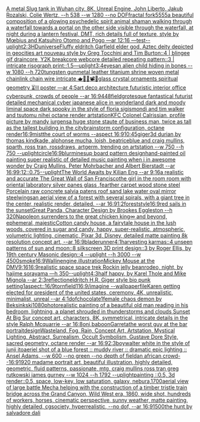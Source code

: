 [A metal Slug tank in Wuhan city, 8K, Unreal Engine, John Liberto, Jakub Rozalski, Colie Wertz, --h 538 --w 1280 --no DOF](https://www.ebank.nz/aiartgenerator?category=A%2520metal%2520Slug%2520tank%2520in%2520Wuhan%2520city%2C%25208K%2C%2520Unreal%2520Engine%2C%2520John%2520Liberto%2C%2520Jakub%2520Rozalski%2C%2520Colie%2520Wertz%2C%2520--h%2520538%2520--w%25201280%2520--no%2520DOF)[fractal fork](https://www.ebank.nz/aiartgenerator?category=fractal%2520fork)[5555](https://www.ebank.nz/aiartgenerator?category=5555)[a beautiful composition of a glowing psychedelic spirit animal shaman walking through a waterfall towards a portal on the other side visible through the waterfall, at night during a lantern festival, DMT,  rich details full of texture, style by Mœbius and Katsuhiro Otomo and Pogo —ar 12:16 —test](https://www.ebank.nz/aiartgenerator?category=a%2520beautiful%2520composition%2520of%2520a%2520glowing%2520psychedelic%2520spirit%2520animal%2520shaman%2520walking%2520through%2520a%2520waterfall%2520towards%2520a%2520portal%2520on%2520the%2520other%2520side%2520visible%2520through%2520the%2520waterfall%2C%2520at%2520night%2520during%2520a%2520lantern%2520festival%2C%2520DMT%2C%2520%2520rich%2520details%2520full%2520of%2520texture%2C%2520style%2520by%2520M%C5%93bius%2520and%2520Katsuhiro%2520Otomo%2520and%2520Pogo%2520%E2%80%94ar%252012%3A16%2520%E2%80%94test)[--uplight](https://www.ebank.nz/aiartgenerator?category=--uplight)[2:3](https://www.ebank.nz/aiartgenerator?category=2%3A3)[HD](https://www.ebank.nz/aiartgenerator?category=HD)[universe](https://www.ebank.nz/aiartgenerator?category=universe)[Fluffy eldritch Garfield elder god, Aztec deity depicted in geocities art nouveau style by Greg Tocchini and Tim Burton::4 | blingee gif draincore, Y2K breakcore webcore detailed repeating pattern::3 | intricate risograph print::1.5](https://www.ebank.nz/aiartgenerator?category=Fluffy%2520eldritch%2520Garfield%2520elder%2520god%2C%2520Aztec%2520deity%2520depicted%2520in%2520geocities%2520art%2520nouveau%2520style%2520by%2520Greg%2520Tocchini%2520and%2520Tim%2520Burton%3A%3A4%2520%7C%2520blingee%2520gif%2520draincore%2C%2520Y2K%2520breakcore%2520webcore%2520detailed%2520repeating%2520pattern%3A%3A3%2520%7C%2520intricate%2520risograph%2520print%3A%3A1.5)[—uplight](https://www.ebank.nz/aiartgenerator?category=%E2%80%94uplight)[3:4](https://www.ebank.nz/aiartgenerator?category=3%3A4)[eyes](https://www.ebank.nz/aiartgenerator?category=eyes)[an alien child hiding in bones --w 1080 --h 720](https://www.ebank.nz/aiartgenerator?category=an%2520alien%2520child%2520hiding%2520in%2520bones%2520--w%25201080%2520--h%2520720)[tungsten gunmetal leather titanium shrine woven metal chainlink chain wire intricate 🫖🧩🎼📽💽glass crystal ornaments spiritual geometry ⏳⛓ poster —ar 4:5](https://www.ebank.nz/aiartgenerator?category=tungsten%2520gunmetal%2520leather%2520titanium%2520shrine%2520woven%2520metal%2520chainlink%2520chain%2520wire%2520intricate%2520%F0%9F%AB%96%F0%9F%A7%A9%F0%9F%8E%BC%F0%9F%93%BD%F0%9F%92%BDglass%2520crystal%2520ornaments%2520spiritual%2520geometry%2520%E2%8F%B3%E2%9B%93%2520poster%2520%E2%80%94ar%25204%3A5)[art deco architecture futuristic interior office cyberpunk, crowds of people --ar 16:9](https://www.ebank.nz/aiartgenerator?category=art%2520deco%2520architecture%2520futuristic%2520interior%2520office%2520cyberpunk%2C%2520crowds%2520of%2520people%2520--ar%252016%3A9)[448](https://www.ebank.nz/aiartgenerator?category=448)[field](https://www.ebank.nz/aiartgenerator?category=field)[grotesque fantastical futurist detailed mechanical cyber japanese alice in wonderland dark and moody liminal space dark spooky in the style of floria sigismondi and tim walker and tsutomu nihei octane render artstation](https://www.ebank.nz/aiartgenerator?category=grotesque%2520fantastical%2520futurist%2520detailed%2520mechanical%2520cyber%2520japanese%2520alice%2520in%2520wonderland%2520dark%2520and%2520moody%2520liminal%2520space%2520dark%2520spooky%2520in%2520the%2520style%2520of%2520floria%2520sigismondi%2520and%2520tim%2520walker%2520and%2520tsutomu%2520nihei%2520octane%2520render%2520artstation)[KFC Colonel Calrissian, profile picture by mandy jurgens](https://www.ebank.nz/aiartgenerator?category=KFC%2520Colonel%2520Calrissian%2C%2520profile%2520picture%2520by%2520mandy%2520jurgens)[a huge stone staute of business man, twice as tall as the tallest building in the city](https://www.ebank.nz/aiartgenerator?category=a%2520huge%2520stone%2520staute%2520of%2520business%2520man%2C%2520twice%2520as%2520tall%2520as%2520the%2520tallest%2520building%2520in%2520the%2520city)[](https://www.ebank.nz/aiartgenerator?category=)[brainstorm configuration, octane render](https://www.ebank.nz/aiartgenerator?category=brainstorm%2520configuration%2C%2520octane%2520render)[16:9](https://www.ebank.nz/aiartgenerator?category=16%3A9)[mist](https://www.ebank.nz/aiartgenerator?category=mist)[the court of worms --aspect 16:9](https://www.ebank.nz/aiartgenerator?category=the%2520court%2520of%2520worms%2520--aspect%252016%3A9)[10:45](https://www.ebank.nz/aiartgenerator?category=10%3A45)[giger](https://www.ebank.nz/aiartgenerator?category=giger)[3d durian,by thomas kindkade, alphonse mucha, loish, beatriceblue and craig mullins, sparth, ross tran, rossdraws, artgerm, trending on artstation --w 750 --h 750 --uplight](https://www.ebank.nz/aiartgenerator?category=3d%2520durian%2Cby%2520thomas%2520kindkade%2C%2520alphonse%2520mucha%2C%2520loish%2C%2520beatriceblue%2520and%2520craig%2520mullins%2C%2520sparth%2C%2520ross%2520tran%2C%2520rossdraws%2C%2520artgerm%2C%2520trending%2520on%2520artstation%2520--w%2520750%2520--h%2520750%2520--uplight)[circle](https://www.ebank.nz/aiartgenerator?category=circle)[16:9](https://www.ebank.nz/aiartgenerator?category=16%3A9)[blur](https://www.ebank.nz/aiartgenerator?category=blur)[mine](https://www.ebank.nz/aiartgenerator?category=mine)[sup board pattern design](https://www.ebank.nz/aiartgenerator?category=sup%2520board%2520pattern%2520design)[hand-painted oil painting super realistic of detailed music painting when i in awesome wonder by Craig Mullins, Peter Mohrbacher and Albert Bierstadt --ar 16:9](https://www.ebank.nz/aiartgenerator?category=hand-painted%2520oil%2520painting%2520super%2520realistic%2520of%2520detailed%2520music%2520painting%2520when%2520i%2520in%2520awesome%2520wonder%2520by%2520Craig%2520Mullins%2C%2520Peter%2520Mohrbacher%2520and%2520Albert%2520Bierstadt%2520--ar%252016%3A9)[9:12](https://www.ebank.nz/aiartgenerator?category=9%3A12)[::0.75](https://www.ebank.nz/aiartgenerator?category=%3A%3A0.75)[--uplight](https://www.ebank.nz/aiartgenerator?category=--uplight)[The World Awaits by Kilian Eng --ar 9:16](https://www.ebank.nz/aiartgenerator?category=The%2520World%2520Awaits%2520by%2520Kilian%2520Eng%2520--ar%25209%3A16)[a realistic and accurate The Great Wall of San Francisco](https://www.ebank.nz/aiartgenerator?category=a%2520realistic%2520and%2520accurate%2520The%2520Great%2520Wall%2520of%2520San%2520Francisco)[the girl in the room room with oriental laboratory silver panes glass ,fearther carpet wood stone steel Porcelain raw concrete salvia patens roof sand lake water oval mirror steel](https://www.ebank.nz/aiartgenerator?category=the%2520girl%2520in%2520the%2520room%2520room%2520with%2520oriental%2520laboratory%2520silver%2520panes%2520glass%2520%2Cfearther%2520carpet%2520wood%2520stone%2520steel%2520Porcelain%2520raw%2520concrete%2520salvia%2520patens%2520roof%2520sand%2520lake%2520water%2520oval%2520mirror%2520steel)[wings](https://www.ebank.nz/aiartgenerator?category=wings)[an aerial view of a forest with several spirals, with a giant tree in the center, realistic render, detailed. --ar 16:9](https://www.ebank.nz/aiartgenerator?category=an%2520aerial%2520view%2520of%2520a%2520forest%2520with%2520several%2520spirals%2C%2520with%2520a%2520giant%2520tree%2520in%2520the%2520center%2C%2520realistic%2520render%2C%2520detailed.%2520--ar%252016%3A9)[1:2](https://www.ebank.nz/aiartgenerator?category=1%3A2)[forest](https://www.ebank.nz/aiartgenerator?category=forest)[style](https://www.ebank.nz/aiartgenerator?category=style)[16:9](https://www.ebank.nz/aiartgenerator?category=16%3A9)[red sails in the sunset](https://www.ebank.nz/aiartgenerator?category=red%2520sails%2520in%2520the%2520sunset)[Great Panda, Character Design by Brookes Eggleston --h 320](https://www.ebank.nz/aiartgenerator?category=Great%2520Panda%2C%2520Character%2520Design%2520by%2520Brookes%2520Eggleston%2520--h%2520320)[Napoleon surrenders to the great chicken king](https://www.ebank.nz/aiartgenerator?category=Napoleon%2520surrenders%2520to%2520the%2520great%2520chicken%2520king)[∞ and beyond, ephemeral, majestic](https://www.ebank.nz/aiartgenerator?category=%E2%88%9E%2520and%2520beyond%2C%2520ephemeral%2C%2520majestic)[Cotton candy house, a fairytale house in the lush woods, covered in sugar and candy, happy, super-realistic, atmospheric, volumetric lighting, cinematic, Pixar 3d, Disney, detailed matte painting 8k resolution concept art, --ar 16:9](https://www.ebank.nz/aiartgenerator?category=Cotton%2520candy%2520house%2C%2520a%2520fairytale%2520house%2520in%2520the%2520lush%2520woods%2C%2520covered%2520in%2520sugar%2520and%2520candy%2C%2520happy%2C%2520super-realistic%2C%2520atmospheric%2C%2520volumetric%2520lighting%2C%2520cinematic%2C%2520Pixar%25203d%2C%2520Disney%2C%2520detailed%2520matte%2520painting%25208k%2520resolution%2520concept%2520art%2C%2520--ar%252016%3A9)[bladerunner](https://www.ebank.nz/aiartgenerator?category=bladerunner)[4:1](https://www.ebank.nz/aiartgenerator?category=4%3A1)[harvesting karmas::4 unseen patterns of sun and moon::8 silkscreen 3D print design::3 by Roger Ellis, by 19th century Masonic design::4 --uplight --h 3000 --w 4500](https://www.ebank.nz/aiartgenerator?category=harvesting%2520karmas%3A%3A4%2520unseen%2520patterns%2520of%2520sun%2520and%2520moon%3A%3A8%2520silkscreen%25203D%2520print%2520design%3A%3A3%2520by%2520Roger%2520Ellis%2C%2520by%252019th%2520century%2520Masonic%2520design%3A%3A4%2520--uplight%2520--h%25203000%2520--w%25204500)[smoke](https://www.ebank.nz/aiartgenerator?category=smoke)[16:9](https://www.ebank.nz/aiartgenerator?category=16%3A9)[Wallin](https://www.ebank.nz/aiartgenerator?category=Wallin)[engine,](https://www.ebank.nz/aiartgenerator?category=engine%2C)[illustration](https://www.ebank.nz/aiartgenerator?category=illustration)[Mickey Mouse at the DMV](https://www.ebank.nz/aiartgenerator?category=Mickey%2520Mouse%2520at%2520the%2520DMV)[9:16](https://www.ebank.nz/aiartgenerator?category=9%3A16)[16:9](https://www.ebank.nz/aiartgenerator?category=16%3A9)[realistic space  space trek Rockin jelly bean](https://www.ebank.nz/aiartgenerator?category=realistic%2520space%2520%2520space%2520trek%2520Rockin%2520jelly%2520bean)[rodeo, night, by hajime sorayama —h 350](https://www.ebank.nz/aiartgenerator?category=rodeo%2C%2520night%2C%2520by%2520hajime%2520sorayama%2520%E2%80%94h%2520350)[--uplight](https://www.ebank.nz/aiartgenerator?category=--uplight)[4:3](https://www.ebank.nz/aiartgenerator?category=4%3A3)[half happy, by Karel Thole and Mike Mignola --ar 2:3](https://www.ebank.nz/aiartgenerator?category=half%2520happy%2C%2520by%2520Karel%2520Thole%2520and%2520Mike%2520Mignola%2520--ar%25202%3A3)[reflection](https://www.ebank.nz/aiartgenerator?category=reflection)[eldritch H.R. Giger style bio punk setting](https://www.ebank.nz/aiartgenerator?category=eldritch%2520H.R.%2520Giger%2520style%2520bio%2520punk%2520setting)[1](https://www.ebank.nz/aiartgenerator?category=1)[aspect::16/9](https://www.ebank.nz/aiartgenerator?category=aspect%3A%3A16/9)[torn](https://www.ebank.nz/aiartgenerator?category=torn)[field](https://www.ebank.nz/aiartgenerator?category=field)[1](https://www.ebank.nz/aiartgenerator?category=1)[16:9](https://www.ebank.nz/aiartgenerator?category=16%3A9)[/imagine --wallpaper](https://www.ebank.nz/aiartgenerator?category=/imagine%2520--wallpaper)[file](https://www.ebank.nz/aiartgenerator?category=file)[Karen getting elected for president of the united states, ceremony, 4K, unrealistic, minimalist, unreal --ar 4:1](https://www.ebank.nz/aiartgenerator?category=Karen%2520getting%2520elected%2520for%2520president%2520of%2520the%2520united%2520states%2C%2520ceremony%2C%25204K%2C%2520unrealistic%2C%2520minimalist%2C%2520unreal%2520--ar%25204%3A1)[dof](https://www.ebank.nz/aiartgenerator?category=dof)[chocolate](https://www.ebank.nz/aiartgenerator?category=chocolate)[1](https://www.ebank.nz/aiartgenerator?category=1)[female chaos demon by Beksinkski](https://www.ebank.nz/aiartgenerator?category=female%2520chaos%2520demon%2520by%2520Beksinkski)[1080](https://www.ebank.nz/aiartgenerator?category=1080)[photorealistic painting of a beautiful old man reading in his bedroom,  lightning, a planet shrouded in thunderstorms and clouds Sunset At Big Sur concept art, characters, 8K, symmetrical, intricate details in the style  Ralph Mcquarrie --ar 16:8](https://www.ebank.nz/aiartgenerator?category=photorealistic%2520painting%2520of%2520a%2520beautiful%2520old%2520man%2520reading%2520in%2520his%2520bedroom%2C%2520%2520lightning%2C%2520a%2520planet%2520shrouded%2520in%2520thunderstorms%2520and%2520clouds%2520Sunset%2520At%2520Big%2520Sur%2520concept%2520art%2C%2520characters%2C%25208K%2C%2520symmetrical%2C%2520intricate%2520details%2520in%2520the%2520style%2520%2520Ralph%2520Mcquarrie%2520--ar%252016%3A8)[oni,baboon](https://www.ebank.nz/aiartgenerator?category=oni%2Cbaboon)[Garreta](https://www.ebank.nz/aiartgenerator?category=Garreta)[the worst guy at the bar portrait](https://www.ebank.nz/aiartgenerator?category=the%2520worst%2520guy%2520at%2520the%2520bar%2520portrait)[design](https://www.ebank.nz/aiartgenerator?category=design)[Wasteland, Fog, Rain, Concept Art, Artstation, Mystical Lighting, Abstract, Surrealism, Occult Symbolism, Gustave Dore Style, sacred geometry, octane render --ar 16:9](https://www.ebank.nz/aiartgenerator?category=Wasteland%2C%2520Fog%2C%2520Rain%2C%2520Concept%2520Art%2C%2520Artstation%2C%2520Mystical%2520Lighting%2C%2520Abstract%2C%2520Surrealism%2C%2520Occult%2520Symbolism%2C%2520Gustave%2520Dore%2520Style%2C%2520sacred%2520geometry%2C%2520octane%2520render%2520--ar%252016%3A9)[2:3](https://www.ebank.nz/aiartgenerator?category=2%3A3)[boy](https://www.ebank.nz/aiartgenerator?category=boy)[walter white in the style of junji ito](https://www.ebank.nz/aiartgenerator?category=walter%2520white%2520in%2520the%2520style%2520of%2520junji%2520ito)[aeriel shot of a blue forest :: muddy river :: dramatic epic lighting :: Ansel Adams, --w 600 --no green --no depth of field](https://www.ebank.nz/aiartgenerator?category=aeriel%2520shot%2520of%2520a%2520blue%2520forest%2520%3A%3A%2520muddy%2520river%2520%3A%3A%2520dramatic%2520epic%2520lighting%2520%3A%3A%2520Ansel%2520Adams%2C%2520--w%2520600%2520--no%2520green%2520--no%2520depth%2520of%2520field)[an african crowd--16:9](https://www.ebank.nz/aiartgenerator?category=an%2520african%2520crowd--16%3A9)[1920 madame portrait art, beautiful illustration, highly detailed, geometric, fluid patterns, passionate, mtg, craig mullins ross tran greg rutkowski james gurney --w 1024 --h 1792 --uplight](https://www.ebank.nz/aiartgenerator?category=1920%2520madame%2520portrait%2520art%2C%2520beautiful%2520illustration%2C%2520highly%2520detailed%2C%2520geometric%2C%2520fluid%2520patterns%2C%2520passionate%2C%2520mtg%2C%2520craig%2520mullins%2520ross%2520tran%2520greg%2520rutkowski%2520james%2520gurney%2520--w%25201024%2520--h%25201792%2520--uplight)[painting ::0.5, 3d render::0.5, space, low-key, low saturation, galaxy, nebura,](https://www.ebank.nz/aiartgenerator?category=painting%2520%3A%3A0.5%2C%25203d%2520render%3A%3A0.5%2C%2520space%2C%2520low-key%2C%2520low%2520saturation%2C%2520galaxy%2C%2520nebura%2C)[1700](https://www.ebank.nz/aiartgenerator?category=1700)[aerial view of large battle Mecha helping with the construction of a timber tristle train bridge across the Grand Canyon, Wild West era, 1860, wide shot, hundreds of workers, horses, cinematic perspective, sunny weather, matte painting, highly detailed, cgsociety, hyperrealistic, --no dof, --ar 16:9](https://www.ebank.nz/aiartgenerator?category=aerial%2520view%2520of%2520large%2520battle%2520Mecha%2520helping%2520with%2520the%2520construction%2520of%2520a%2520timber%2520tristle%2520train%2520bridge%2520across%2520the%2520Grand%2520Canyon%2C%2520Wild%2520West%2520era%2C%25201860%2C%2520wide%2520shot%2C%2520hundreds%2520of%2520workers%2C%2520horses%2C%2520cinematic%2520perspective%2C%2520sunny%2520weather%2C%2520matte%2520painting%2C%2520highly%2520detailed%2C%2520cgsociety%2C%2520hyperrealistic%2C%2520--no%2520dof%2C%2520--ar%252016%3A9)[1500](https://www.ebank.nz/aiartgenerator?category=1500)[the hunt by salvadore dali](https://www.ebank.nz/aiartgenerator?category=the%2520hunt%2520by%2520salvadore%2520dali)
